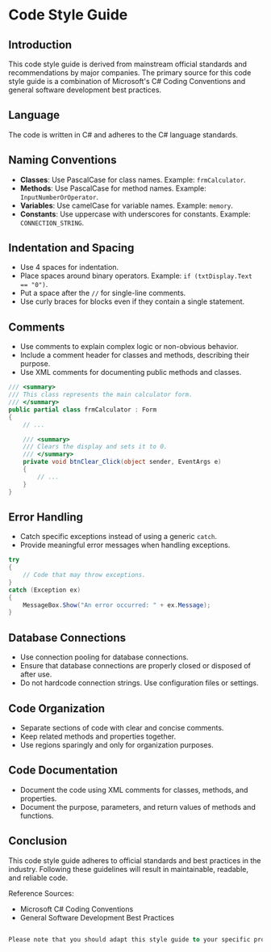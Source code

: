 # Code Style Guide

## Introduction
This code style guide is derived from mainstream official standards and recommendations by major companies. The primary source for this code style guide is a combination of Microsoft's C# Coding Conventions and general software development best practices.

## Language
The code is written in C# and adheres to the C# language standards.

## Naming Conventions
- **Classes**: Use PascalCase for class names. Example: `frmCalculator`.
- **Methods**: Use PascalCase for method names. Example: `InputNumberOrOperator`.
- **Variables**: Use camelCase for variable names. Example: `memory`.
- **Constants**: Use uppercase with underscores for constants. Example: `CONNECTION_STRING`.

## Indentation and Spacing
- Use 4 spaces for indentation.
- Place spaces around binary operators. Example: `if (txtDisplay.Text == "0")`.
- Put a space after the `//` for single-line comments.
- Use curly braces for blocks even if they contain a single statement.

## Comments
- Use comments to explain complex logic or non-obvious behavior.
- Include a comment header for classes and methods, describing their purpose.
- Use XML comments for documenting public methods and classes.

```csharp
/// <summary>
/// This class represents the main calculator form.
/// </summary>
public partial class frmCalculator : Form
{
    // ...

    /// <summary>
    /// Clears the display and sets it to 0.
    /// </summary>
    private void btnClear_Click(object sender, EventArgs e)
    {
        // ...
    }
}
```

## Error Handling

- Catch specific exceptions instead of using a generic `catch`.
- Provide meaningful error messages when handling exceptions.

```c#
try
{
    // Code that may throw exceptions.
}
catch (Exception ex)
{
    MessageBox.Show("An error occurred: " + ex.Message);
}
```

## Database Connections

- Use connection pooling for database connections.
- Ensure that database connections are properly closed or disposed of after use.
- Do not hardcode connection strings. Use configuration files or settings.

## Code Organization

- Separate sections of code with clear and concise comments.
- Keep related methods and properties together.
- Use regions sparingly and only for organization purposes.

## Code Documentation

- Document the code using XML comments for classes, methods, and properties.
- Document the purpose, parameters, and return values of methods and functions.

## Conclusion

This code style guide adheres to official standards and best practices in the industry. Following these guidelines will result in maintainable, readable, and reliable code.

Reference Sources:

- Microsoft C# Coding Conventions
- General Software Development Best Practices

```sql

Please note that you should adapt this style guide to your specific project and team requirements. You can add or modify rules as needed. Additionally, you should include any specific company or project conventions that might apply.

```




